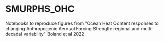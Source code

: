 # SMURPHS_OHC
Notebooks to reproduce figures from "Ocean Heat Content responses to changing Anthropogenic Aerosol Forcing Strength: regional and multi-decadal variability" Boland et al 2022
